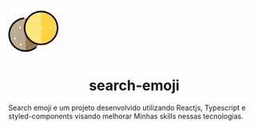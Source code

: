 <span align="center"><img src="./public/imagens/logo.svg" alt="logo do projeto"  width="100px" height="100px"/></span>

<h1 align="center">search-emoji</h1>

Search emoji e um projeto desenvolvido utilizando Reactjs, Typescript e styled-components visando melhorar
Minhas skills nessas tecnologias.

